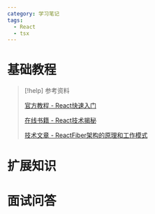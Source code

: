 ```yaml
---
category: 学习笔记
tags:
  - React
  - tsx
---
```


# 基础教程

> [!help] 参考资料
>
> [官方教程 - React快速入门](https://zh-hans.react.dev/learn)
> 
> [在线书籍 - React技术揭秘](https://github.com/BetaSu/just-react)
>  
> [技术文章 - ReactFiber架构的原理和工作模式](https://segmentfault.com/a/1190000044468085)

# 扩展知识

# 面试问答